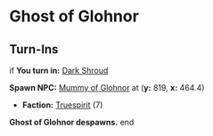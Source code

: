 # Ghost of Glohnor

## Turn-Ins



if **You turn in:** [Dark Shroud](/item/14377)


**Spawn NPC:**  [Mummy of Glohnor](/npc/39165) at (**y:** 819, **x:** 464.4)


* __Faction:__ [Truespirit](/faction/404) (7)


**Ghost of Glohnor despawns.**
end






